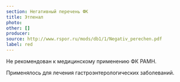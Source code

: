 ```yaml
---
section: Негативный перечень ФК
title: Этпенал
photo:
other: []
producer:
source: http://www.rspor.ru/mods/db1/1/Negativ_perechen.pdf
label: red
---
```


Не рекомендован к медицинскому применению ФК РАМН.

Применялось для лечения гастроэнтерологических заболеваний.
